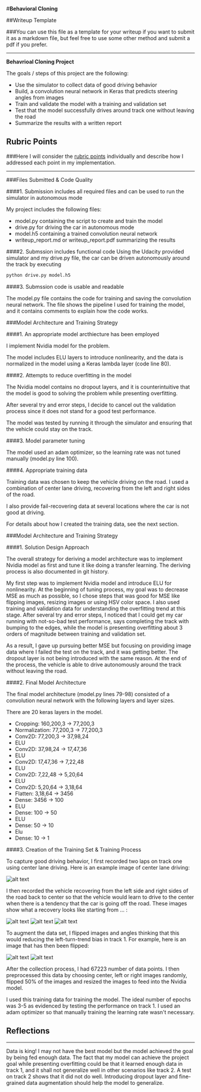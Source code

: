 #**Behavioral Cloning** 

##Writeup Template

###You can use this file as a template for your writeup if you want to submit it as a markdown file, but feel free to use some other method and submit a pdf if you prefer.

---

**Behavrioal Cloning Project**

The goals / steps of this project are the following:
* Use the simulator to collect data of good driving behavior
* Build, a convolution neural network in Keras that predicts steering angles from images
* Train and validate the model with a training and validation set
* Test that the model successfully drives around track one without leaving the road
* Summarize the results with a written report


[//]: # (Image References)

[image2]: ./examples/center.jpg "Center Image"
[image3]: ./examples/center_recover.jpg "Recovery Image"
[image4]: ./examples/center_recover2.jpg "Recovery Image"
[image5]: ./examples/center_recover3.jpg "Recovery Image"
[image6]: ./examples/center_to_flip.jpg "Normal Image"
[image7]: ./examples/center_flip.jpg "Flipped Image"

## Rubric Points
###Here I will consider the [rubric points](https://review.udacity.com/#!/rubrics/432/view) individually and describe how I addressed each point in my implementation.  

---
###Files Submitted & Code Quality

####1. Submission includes all required files and can be used to run the simulator in autonomous mode

My project includes the following files:
* model.py containing the script to create and train the model
* drive.py for driving the car in autonomous mode
* model.h5 containing a trained convolution neural network 
* writeup_report.md or writeup_report.pdf summarizing the results

####2. Submssion includes functional code
Using the Udacity provided simulator and my drive.py file, the car can be driven autonomously around the track by executing 
```sh
python drive.py model.h5
```

####3. Submssion code is usable and readable

The model.py file contains the code for training and saving the convolution neural network. The file shows the pipeline I used for training the model, and it contains comments to explain how the code works.

###Model Architecture and Training Strategy

####1. An appropriate model arcthiecture has been employed

I implement Nvidia model for the problem.

The model includes ELU layers to introduce nonlinearity, and the data is normalized in the model using a Keras lambda layer (code line 80). 

####2. Attempts to reduce overfitting in the model

The Nvidia model contains no dropout layers, and it is counterintuitive that the model is good to solving the problem while presenting overfitting.

After several try and error steps, I decide to cancel out the validation process since it does not stand for a good test performance.

The model was tested by running it through the simulator and ensuring that the vehicle could stay on the track.

####3. Model parameter tuning

The model used an adam optimizer, so the learning rate was not tuned manually (model.py line 100).

####4. Appropriate training data

Training data was chosen to keep the vehicle driving on the road. I used a combination of center lane driving, recovering from the left and right sides of the road.

I also provide fail-recovering data at several locations where the car is not good at driving. 

For details about how I created the training data, see the next section. 

###Model Architecture and Training Strategy

####1. Solution Design Approach

The overall strategy for deriving a model architecture was to implement Nvidia model as first and tune it like doing a transfer learning.
The deriving process is also documented in git history.

My first step was to implement Nvidia model and introduce ELU for nonlinearity. At the beginning of tuning process, my goal was to decrease MSE as much as possible, so I chose steps that was good for MSE like flipping images, resizing images or using HSV color space. I also used training and validation data for understanding the overfitting trend at this stage. After several try and error steps, I noticed that I could get my car running with not-so-bad test performance, says completing the track with bumping to the edges, while the model is presenting overfitting about 3 orders of magnitude between training and validation set. 

As a result, I gave up pursuing better MSE but focusing on providing image data where I failed the test on the track, and it was getting better. The dropout layer is not being introduced with the same reason. 
At the end of the process, the vehicle is able to drive autonomously around the track without leaving the road.

####2. Final Model Architecture

The final model architecture (model.py lines 79-98) consisted of a convolution neural network with the following layers and layer sizes.

There are 20 keras layers in the model.

* Cropping: 160,200,3 -> 77,200,3
* Normalization: 77,200,3 -> 77,200,3
* Conv2D: 77,200,3 -> 37,98,24
* ELU
* Conv2D: 37,98,24 -> 17,47,36
* ELU
* Conv2D: 17,47,36 -> 7,22,48
* ELU
* Conv2D: 7,22,48 -> 5,20,64
* ELU
* Conv2D: 5,20,64 -> 3,18,64
* Flatten: 3,18,64 -> 3456
* Dense: 3456 -> 100
* ELU
* Dense: 100 -> 50
* ELU
* Dense: 50 -> 10
* Elu
* Dense: 10 -> 1

####3. Creation of the Training Set & Training Process

To capture good driving behavior, I first recorded two laps on track one using center lane driving. Here is an example image of center lane driving:

![alt text][image2]

I then recorded the vehicle recovering from the left side and right sides of the road back to center so that the vehicle would learn to drive to the center when there is a tendency that the car is going off the road. These images show what a recovery looks like starting from ... :

![alt text][image3]
![alt text][image4]
![alt text][image5]

To augment the data set, I flipped images and angles thinking that this would reducing the left-turn-trend bias in track 1. For example, here is an image that has then been flipped:

![alt text][image6]
![alt text][image7]

After the collection process, I had 67223 number of data points. I then preprocessed this data by choosing center, left or right images randomly, flipped 50% of the images and resized the images to feed into the Nvidia model.

I used this training data for training the model. The ideal number of epochs was 3-5 as evidenced by testing the performance on track 1. I used an adam optimizer so that manually training the learning rate wasn't necessary.

## Reflections

---

Data is king! I may not have the best model but the model achieved the goal by being fed enough data. The fact that my model can achieve the project goal while presenting overfitting could be that it learned enough data in track 1, and it shall not generalize well in other scenarios like track 2. A test on track 2 shows that it did not do well. Introducing dropout layer and fine-grained data augmentation should help the model to generalize.